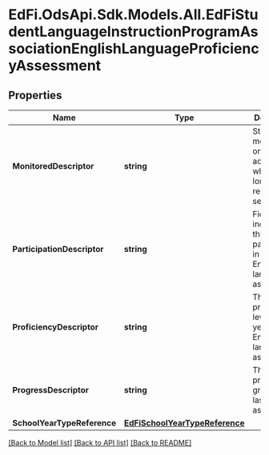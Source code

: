 # EdFi.OdsApi.Sdk.Models.All.EdFiStudentLanguageInstructionProgramAssociationEnglishLanguageProficiencyAssessment
## Properties

Name | Type | Description | Notes
------------ | ------------- | ------------- | -------------
**MonitoredDescriptor** | **string** | Student is monitored on content achievement who are no longer receiving services. | [optional] 
**ParticipationDescriptor** | **string** | Field indicating the participation in the yearly English language assessment. | [optional] 
**ProficiencyDescriptor** | **string** | The proficiency level for the yearly English language assessment. | [optional] 
**ProgressDescriptor** | **string** | The yearly progress or growth from last year&#39;s assessment. | [optional] 
**SchoolYearTypeReference** | [**EdFiSchoolYearTypeReference**](EdFiSchoolYearTypeReference.md) |  | 

[[Back to Model list]](../README.md#documentation-for-models) [[Back to API list]](../README.md#documentation-for-api-endpoints) [[Back to README]](../README.md)


